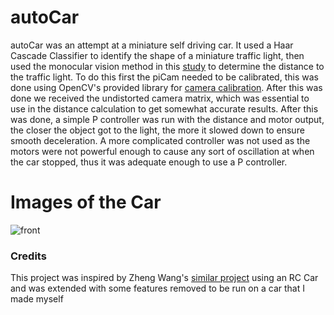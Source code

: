 # autoCar
autoCar was an attempt at a miniature self driving car. It used a Haar Cascade Classifier to identify the shape of a miniature traffic light, then used the monocular vision method in this [study](https://ieeexplore.ieee.org/document/1336478?tp=&arnumber=1336478&url=http:%2F%2Fieeexplore.ieee.org%2Fxpls%2Fabs_all.jsp%3Farnumber%3D1336478) to determine the distance to the traffic light. To do this first the piCam needed to be calibrated, this was done using OpenCV's provided library for [camera calibration](https://opencv-python-tutroals.readthedocs.io/en/latest/py_tutorials/py_calib3d/py_calibration/py_calibration.html). After this was done we received the undistorted camera matrix, which was essential to use in the distance calculation to get somewhat accurate results. After this was done, a simple P controller was run with the distance and motor output, the closer the object got to the light, the more it slowed down to ensure smooth deceleration. A more complicated controller was not used as the motors were not powerful enough to cause any sort of oscillation at when the car stopped, thus it was adequate enough to use a P controller.

# Images of the Car
![front](https://imgur.com/a/hS3T4y2)

### Credits
This project was inspired by Zheng Wang's [similar project](https://zhengludwig.wordpress.com/projects/self-driving-rc-car/) using an RC Car and was extended with some features removed to be run on a car that I made myself
